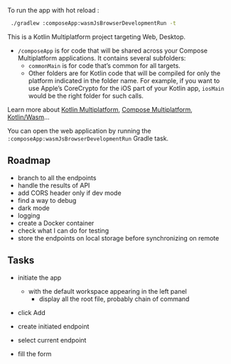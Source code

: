 To run the app with hot reload : 
```bash
 ./gradlew :composeApp:wasmJsBrowserDevelopmentRun -t
```

This is a Kotlin Multiplatform project targeting Web, Desktop.

* `/composeApp` is for code that will be shared across your Compose Multiplatform applications.
  It contains several subfolders:
  - `commonMain` is for code that’s common for all targets.
  - Other folders are for Kotlin code that will be compiled for only the platform indicated in the folder name.
    For example, if you want to use Apple’s CoreCrypto for the iOS part of your Kotlin app,
    `iosMain` would be the right folder for such calls.


Learn more about [Kotlin Multiplatform](https://www.jetbrains.com/help/kotlin-multiplatform-dev/get-started.html),
[Compose Multiplatform](https://github.com/JetBrains/compose-multiplatform/#compose-multiplatform),
[Kotlin/Wasm](https://kotl.in/wasm/)…

You can open the web application by running the `:composeApp:wasmJsBrowserDevelopmentRun` Gradle task.

## Roadmap
- branch to all the endpoints
- handle the results of API
- add CORS header only if dev mode
- find a way to debug
- dark mode
- logging
- create a Docker container
- check what I can do for testing
- store the endpoints on local storage before synchronizing on remote

## Tasks

- initiate the app
  - with the default workspace appearing in the left panel
    - display all the root file, probably chain of command

- click Add
- create initiated endpoint
- select current endpoint
- fill the form
